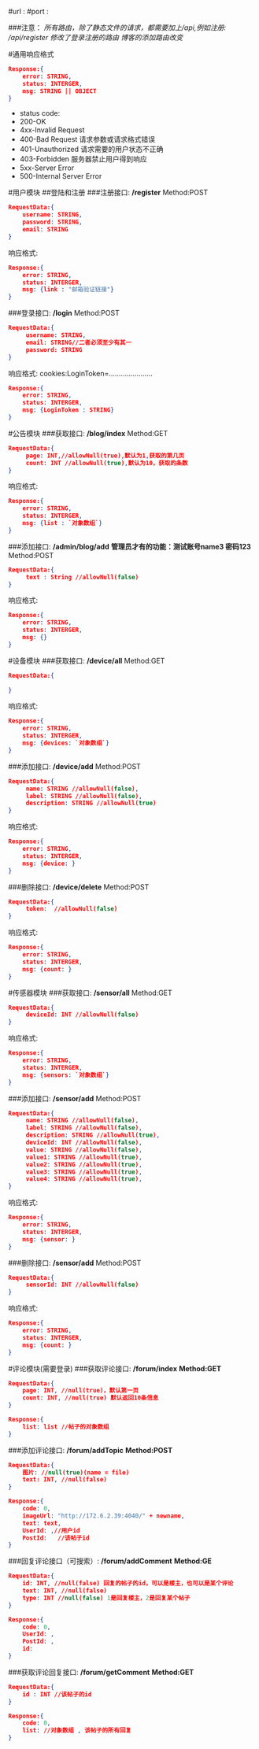 #url : 
#port : 

###注意：
*所有路由，除了静态文件的请求，都需要加上/api,例如注册: /api/register*
*修改了登录注册的路由*
*博客的添加路由改变*

#通用响应格式
```json
Response:{
    error: STRING,
    status: INTERGER,
    msg: STRING || OBJECT
}
```
 * status code:
 *   200-OK
 *   4xx-Invalid Request
 *   400-Bad Request 请求参数或请求格式错误
 *   401-Unauthorized 请求需要的用户状态不正确
 *   403-Forbidden 服务器禁止用户得到响应
 *   5xx-Server Error
 *   500-Internal Server Error

#用户模块
##登陆和注册
###注册接口:
**/register**
Method:POST
```json
RequestData:{
    username: STRING,
    password: STRING,
    email: STRING
}
```
响应格式:
```json
Response:{
    error: STRING,
    status: INTERGER,
    msg: {link : "邮箱验证链接"}
}
```
###登录接口:
**/login**
Method:POST
```json
RequestData:{
     username: STRING,
     email: STRING//二者必须至少有其一
     password: STRING
}
```
响应格式:
cookies:LoginToken=......................
```json
Response:{
    error: STRING,
    status: INTERGER,
    msg: {LoginToken : STRING}
}
```

#公告模块
###获取接口:
**/blog/index**
Method:GET
```json
RequestData:{
     page: INT,//allowNull(true),默认为1,获取的第几页
     count: INT //allowNull(true),默认为10，获取的条数
}
```
响应格式:
```json
Response:{
    error: STRING,
    status: INTERGER,
    msg: {list : `对象数组`}
}
```

###添加接口:
**/admin/blog/add**
**管理员才有的功能：测试账号name3 密码123**
Method:POST
```json
RequestData:{
     text : String //allowNull(false) 
}
```
响应格式:
```json
Response:{
    error: STRING,
    status: INTERGER,
    msg: {}
}
```


#设备模块
###获取接口:
**/device/all**
Method:GET
```json
RequestData:{
     
}
```
响应格式:
```json
Response:{
    error: STRING,
    status: INTERGER,
    msg: {devices: `对象数组`}
}
```

###添加接口:
**/device/add**
Method:POST
```json
RequestData:{
     name: STRING //allowNull(false),
     label: STRING //allowNull(false),
     description: STRING //allowNull(true)
}
```
响应格式:
```json
Response:{
    error: STRING,
    status: INTERGER,
    msg: {device: }
}
```

###删除接口:
**/device/delete**
Method:POST
```json
RequestData:{
     token:  //allowNull(false)
}
```
响应格式:
```json
Response:{
    error: STRING,
    status: INTERGER,
    msg: {count: }
}
```



#传感器模块
###获取接口:
**/sensor/all**
Method:GET
```json
RequestData:{
     deviceId: INT //allowNull(false)
}
```
响应格式:
```json
Response:{
    error: STRING,
    status: INTERGER,
    msg: {sensors: `对象数组`}
}
```


###添加接口:
**/sensor/add**
Method:POST
```json
RequestData:{
     name: STRING //allowNull(false),
     label: STRING //allowNull(false),
     description: STRING //allowNull(true),
     deviceId: INT //allowNull(false),
     value: STRING //allowNull(false),
     value1: STRING //allowNull(true),
     value2: STRING //allowNull(true),
     value3: STRING //allowNull(true),
     value4: STRING //allowNull(true),
}
```
响应格式:
```json
Response:{
    error: STRING,
    status: INTERGER,
    msg: {sensor: }
}
```

###删除接口:
**/sensor/add**
Method:POST
```json
RequestData:{
     sensorId: INT //allowNull(false)
}
```
响应格式:
```json
Response:{
    error: STRING,
    status: INTERGER,
    msg: {count: }
}
```



#评论模块(需要登录)
###获取评论接口:
**/forum/index**
**Method:GET**
```json
RequestData:{
    page: INT, //null(true)，默认第一页
    count: INT, //null(true) 默认返回10条信息
}
```
```json
Response:{
    list: list //帖子的对象数组
}
```


###添加评论接口:
**/forum/addTopic**
**Method:POST**
```json
RequestData:{
    图片: //null(true)(name = file)
    text: INT, //null(false)
}
```
```json
Response:{
    code: 0,
    imageUrl: "http://172.6.2.39:4040/" + newname,
    text: text,
    UserId: ,//用户id
    PostId:   //该帖子id
}
```


###回复评论接口（可搜索）:
**/forum/addComment**
**Method:GE**
```json
RequestData:{
    id: INT, //null(false) 回复的帖子的id，可以是楼主，也可以是某个评论
    text: INT, //null(false)
    type: INT //null(false) 1是回复楼主，2是回复某个帖子
}
```
```json
Response:{
    code: 0,
    UserId: ,
    PostId: ,
    id: 
}
```


###获取评论回复接口:
**/forum/getComment**
**Method:GET**
```json
RequestData:{
    id : INT //该帖子的id
}
```
```json
Response:{
    code: 0,
    list: //对象数组 , 该帖子的所有回复
}
```